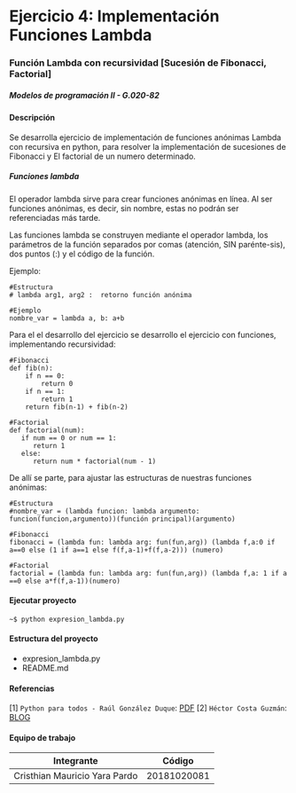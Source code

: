 # Ejercicio 4: Implementación Funciones Lambda
### Función Lambda con recursividad [Sucesión de Fibonacci, Factorial]
##### Modelos de programación II - G.020-82

#### Descripción

Se desarrolla ejercicio de implementación de funciones anónimas Lambda con recursiva en python, para resolver la implementación de sucesiones de Fibonacci y El factorial de un numero determinado.


##### Funciones lambda

El operador lambda sirve para crear funciones anónimas en línea. Al ser funciones anónimas, es decir, sin nombre, estas no podrán ser referenciadas más tarde.

Las funciones lambda se construyen mediante el operador lambda, los parámetros de la función separados por comas (atención, SIN parénte-sis), dos puntos (:) y el código de la función.

Ejemplo:
```
#Estructura
# lambda arg1, arg2 :  retorno función anónima

#Ejemplo
nombre_var = lambda a, b: a+b
```

Para el el desarrollo del ejercicio se desarrollo el ejercicio con funciones, implementando recursividad:

```
#Fibonacci
def fib(n):
    if n == 0:
        return 0
    if n == 1:
        return 1
    return fib(n-1) + fib(n-2)

#Factorial
def factorial(num):
   if num == 0 or num == 1:
      return 1
   else:
      return num * factorial(num - 1)
```

De allí se parte, para ajustar las estructuras de nuestras funciones anónimas:

```
#Estructura
#nombre_var = (lambda funcion: lambda argumento: funcion(funcion,argumento))(función principal)(argumento)

#Fibonacci
fibonacci = (lambda fun: lambda arg: fun(fun,arg)) (lambda f,a:0 if a==0 else (1 if a==1 else f(f,a-1)+f(f,a-2))) (numero)

#Factorial
factorial = (lambda fun: lambda arg: fun(fun,arg)) (lambda f,a: 1 if a ==0 else a*f(f,a-1))(numero)
```


#### Ejecutar proyecto
```
~$ python expresion_lambda.py
```


#### Estructura del proyecto
+ expresion_lambda.py
+ README.md


#### Referencias
[1] `Python para todos - Raúl González Duque`: [PDF](http://www.utic.edu.py/citil/images/Manuales/Python_para_todos.pdf)
[2] `Héctor Costa Guzmán`: [BLOG](https://docs.hektorprofe.net/python/funcionalidades-avanzadas/funciones-lambda/)


#### Equipo de trabajo

Integrante  | Código
------------- | -------------
Cristhian Mauricio Yara Pardo | 20181020081
